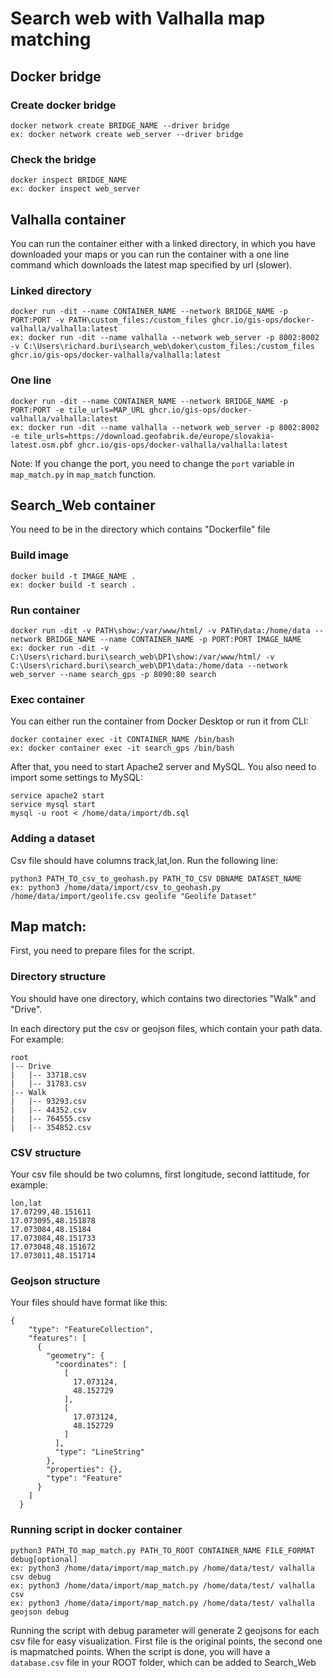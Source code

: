 # Search web with Valhalla map matching

## Docker bridge

### Create docker bridge

```
docker network create BRIDGE_NAME --driver bridge
ex: docker network create web_server --driver bridge
```

### Check the bridge

```
docker inspect BRIDGE_NAME
ex: docker inspect web_server
```

## Valhalla container

You can run the container either with a linked directory, in which you have downloaded  your maps or you can run the container with a one line command which downloads the latest map specified by url (slower).

### Linked directory

```
docker run -dit --name CONTAINER_NAME --network BRIDGE_NAME -p PORT:PORT -v PATH\custom_files:/custom_files ghcr.io/gis-ops/docker-valhalla/valhalla:latest
ex: docker run -dit --name valhalla --network web_server -p 8002:8002 -v C:\Users\richard.buri\search_web\doker\custom_files:/custom_files ghcr.io/gis-ops/docker-valhalla/valhalla:latest
```

### One line

```
docker run -dit --name CONTAINER_NAME --network BRIDGE_NAME -p PORT:PORT -e tile_urls=MAP_URL ghcr.io/gis-ops/docker-valhalla/valhalla:latest
ex: docker run -dit --name valhalla --network web_server -p 8002:8002 -e tile_urls=https://download.geofabrik.de/europe/slovakia-latest.osm.pbf ghcr.io/gis-ops/docker-valhalla/valhalla:latest
```

Note: If you change the port, you need to change the `port` variable in `map_match.py` in `map_match` function.

## Search_Web container

You need to be in the directory which contains "Dockerfile" file

### Build image

```
docker build -t IMAGE_NAME .
ex: docker build -t search .
```

### Run container

```
docker run -dit -v PATH\show:/var/www/html/ -v PATH\data:/home/data --network BRIDGE_NAME --name CONTAINER_NAME -p PORT:PORT IMAGE_NAME 
ex: docker run -dit -v C:\Users\richard.buri\search_web\DP1\show:/var/www/html/ -v C:\Users\richard.buri\search_web\DP1\data:/home/data --network web_server --name search_gps -p 8090:80 search 
```

### Exec container

You can either run the container from Docker Desktop or run it from CLI:

```
docker container exec -it CONTAINER_NAME /bin/bash
ex: docker container exec -it search_gps /bin/bash
```

After that, you need to start Apache2 server and MySQL. You also need to import some settings to MySQL:

```
service apache2 start
service mysql start
mysql -u root < /home/data/import/db.sql
```

### Adding a dataset

Csv file should have columns track,lat,lon. Run the following line:

```
python3 PATH_TO_csv_to_geohash.py PATH_TO_CSV DBNAME DATASET_NAME
ex: python3 /home/data/import/csv_to_geohash.py /home/data/import/geolife.csv geolife "Geolife Dataset"
```

## Map match:

First, you need to prepare files for the script.

### Directory structure

You should have one directory, which contains two directories "Walk" and "Drive".

In each directory put the csv or geojson files, which contain your path data. For example:

```
root
|-- Drive
|   |-- 33718.csv
|   |-- 31783.csv
|-- Walk
|   |-- 93293.csv
|   |-- 44352.csv
|   |-- 764555.csv
|   |-- 354852.csv
```

### CSV structure

Your csv file should be two columns, first longitude, second lattitude, for example:

```
lon,lat
17.07299,48.151611
17.073095,48.151878
17.073084,48.15184
17.073084,48.151733
17.073048,48.151672
17.073011,48.151714
```

### Geojson structure

Your files should have format like this:

```
{
    "type": "FeatureCollection",
    "features": [
      {
        "geometry": {
          "coordinates": [
            [
              17.073124,
              48.152729
            ],
            [
              17.073124,
              48.152729
            ]
          ],
          "type": "LineString"
        },
        "properties": {},
        "type": "Feature"
      }
    ]
  }
```



### Running script in docker container

```
python3 PATH_TO_map_match.py PATH_TO_ROOT CONTAINER_NAME FILE_FORMAT debug[optional]
ex: python3 /home/data/import/map_match.py /home/data/test/ valhalla csv debug
ex: python3 /home/data/import/map_match.py /home/data/test/ valhalla csv
ex: python3 /home/data/import/map_match.py /home/data/test/ valhalla geojson debug
```

Running the script with debug parameter will generate 2 geojsons for each csv file for easy visualization. First file is the original points, the second one is mapmatched points. When the script is done, you will have a `database.csv` file in your ROOT folder, which can be added to Search_Web

